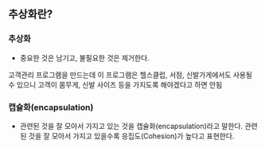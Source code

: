 ## 추상화란?

### 추상화

- 중요한 것은 남기고, 불필요한 것은 제거한다.

고객관리 프로그램을 만드는데 이 프로그램은 헬스클럽, 서점, 신발가게에서도 사용될 수 있으니 고객이 몸무게, 신발 사이즈 등을 가지도록 해야겠다고 하면 안됨

### 캡슐화(encapsulation)

- 관련된 것을 잘 모아서 가지고 있는 것을 캡슐화(encapsulation)라고 말한다. 관련된 것을 잘 모아서 가지고 있을수록 응집도(Cohesion)가 높다고 표현한다.